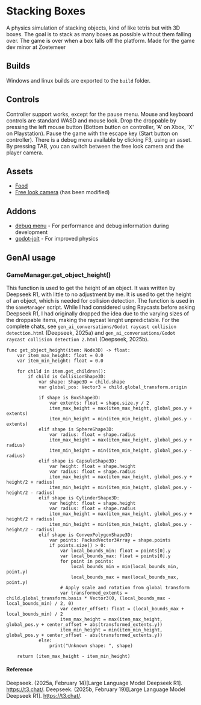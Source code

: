 ﻿# Stacking Boxes

A physics simulation of stacking objects, kind of like tetris but with 3D boxes. The goal is to stack as many boxes as
possible without them falling over. The game is over when a box falls off the platform.
Made for the game dev minor at Zoetemeer

## Builds

Windows and linux builds are exported to the `build` folder.

## Controls

Controller support works, except for the pause menu.
Mouse and keyboard controls are standard WASD and mouse look.
Drop the droppable by pressing the left mouse button (Bottom button on controller, 'A' on Xbox, 'X' on Playstation).
Pause the game with the escape key (Start button on controller).
There is a debug menu available by clicking F3, using an asset.
By pressing TAB, you can switch between the free look camera and the player camera.

## Assets

- [Food](https://kenney.nl/assets/food-kit)
- [Free look camera](https://github.com/MarcPhi/godot-free-look-camera) (has been modified)

## Addons

- [debug menu](https://github.com/godot-extended-libraries/godot-debug-menu) - For performance and debug information
  during development
- [godot-jolt](https://github.com/godot-jolt/godot-jolt) - For improved physics

## GenAI usage

### GameManager.get_object_height()

This function is used to get the height of an object. It was written by Deepseek R1, with little to no adjustment by me.
It is used to get the height of an object, which is needed for collision detection. The function is used in the
`GameManager` script.
While I had considered using Raycasts before asking Deepseek R1, I had originally dropped the idea due to the varying
sizes of the droppable items, making the raycast lenght unpredictable.
For the complete chats, see `gen_ai_conversations/Godot raycast collision detection.html` (Deepseek, 2025a) and
`gen_ai_conversations/Godot raycast collision detection 2.html` (Deepseek, 2025b).

```gdscript
func get_object_height(item: Node3D) -> float:
	var item_max_height: float = 0.0
	var item_min_height: float = 0.0

	for child in item.get_children():
		if child is CollisionShape3D:
			var shape: Shape3D = child.shape
			var global_pos: Vector3 = child.global_transform.origin

			if shape is BoxShape3D:
				var extents: float = shape.size.y / 2
				item_max_height = max(item_max_height, global_pos.y + extents)
				item_min_height = min(item_min_height, global_pos.y - extents)
			elif shape is SphereShape3D:
				var radius: float = shape.radius
				item_max_height = max(item_max_height, global_pos.y + radius)
				item_min_height = min(item_min_height, global_pos.y - radius)
			elif shape is CapsuleShape3D:
				var height: float = shape.height
				var radius: float = shape.radius
				item_max_height = max(item_max_height, global_pos.y + height/2 + radius)
				item_min_height = min(item_min_height, global_pos.y - height/2 - radius)
			elif shape is CylinderShape3D:
				var height: float = shape.height
				var radius: float = shape.radius
				item_max_height = max(item_max_height, global_pos.y + height/2 + radius)
				item_min_height = min(item_min_height, global_pos.y - height/2 - radius)
			elif shape is ConvexPolygonShape3D:
				var points: PackedVector3Array = shape.points
				if points.size() > 0:
					var local_bounds_min: float = points[0].y
					var local_bounds_max: float = points[0].y
					for point in points:
						local_bounds_min = min(local_bounds_min, point.y)
						local_bounds_max = max(local_bounds_max, point.y)
					# Apply scale and rotation from global transform
					var transformed_extents = child.global_transform.basis * Vector3(0, (local_bounds_max - local_bounds_min) / 2, 0)
					var center_offset: float = (local_bounds_max + local_bounds_min) / 2
					item_max_height = max(item_max_height, global_pos.y + center_offset + abs(transformed_extents.y))
					item_min_height = min(item_min_height, global_pos.y + center_offset - abs(transformed_extents.y))
			else:
				print("Unknown shape: ", shape)

	return (item_max_height - item_min_height)
```

#### Reference

Deepseek. (2025a, February 14)[Large Language Model Deepseek R1]. https://t3.chat/.
Deepseek. (2025b, February 19)[Large Language Model Deepseek R1]. https://t3.chat/.